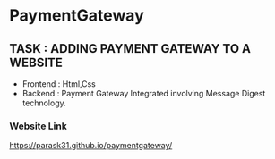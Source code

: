 # PaymentGateway
## TASK : ADDING PAYMENT GATEWAY TO A WEBSITE
- Frontend : Html,Css
- Backend : Payment Gateway Integrated involving Message Digest technology.

### Website Link
https://parask31.github.io/paymentgateway/
